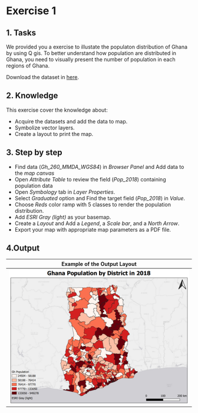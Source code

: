 # Exercise 1

## 1. Tasks
    
We provided you a exercise to illustate the populaton distribution of Ghana by using Q gis. To better understand how population are distributed in Ghana, you need to visually present the number of population in each regions of Ghana.

Download the dataset in [here](). 

## 2. Knowledge

This exercise cover the knowledge about:

- Acquire the datasets and add the data to map.
- Symbolize vector layers.
- Create a layout to print the map.

## 3. Step by step
- Find data (_Gh_260_MMDA_WGS84_) in _Browser Panel_ and Add data to the _map canvas_
- Open _Attribute Table_ to review the field (_Pop_2018_) containing population data
- Open _Symbology_ tab in _Layer Properties_.
- Select _Graduated_ option and Find the target field (_Pop_2018_) in _Value_.
- Choose _Reds_ color ramp with 5 classes to render the population distribution.
- Add _ESRI Gray (light)_ as your basemap.
- Create a _Layout_ and Add a _Legend_, a _Scale bar_, and a _North Arrow_.
- Export your map with appropriate map parameters as a PDF file.

## 4.Output

|               Example of the Output Layout           |
|:-------------------------------------------------:|
| ![MyMap](../../../images/Export_ur_own_map/MyMap.png) |

